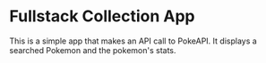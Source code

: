 # Fullstack Collection App

This is a simple app that makes an API call to PokeAPI. It displays a searched Pokemon and the pokemon's stats.